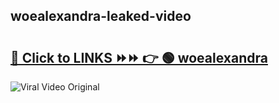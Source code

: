 
 ## woealexandra-leaked-video 

# <h2><a href="https://clipsfans.com/woealexandra&ref=git">🔗 Click to LINKS ⏩⏩ 👉 🟢 woealexandra </a></h2>

<a href="https://clipsfans.com/woealexandra&ref=git" rel="nofollow" data-target="animated-image.originalLink"><img src="https://i.ibb.co.com/xMMVF88/686577567.gif" alt="Viral Video Original" style="max-width: 100%; display: inline-block;" data-target="animated-image.originalImage"></a>
